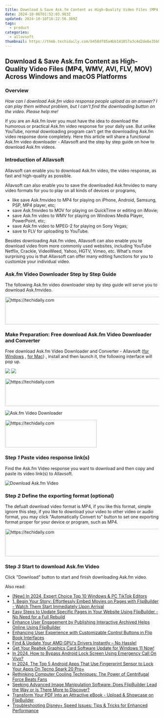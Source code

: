 ```yaml
---
title: Download & Save Ask.fm Content as High-Quality Video Files (MP4, WMV, AVI, FLV, MOV) Across Windows and macOS Platforms
date: 2024-10-06T01:52:03.983Z
updated: 2024-10-10T16:22:56.389Z
tags:
  - product
categories:
  - allavsoft
thumbnail: https://thmb.techidaily.com/b458df85a4bb141857a3c4d2de6e35b07f50e405e5e03af8173f938324bb194b.png
---
```


## Download & Save Ask.fm Content as High-Quality Video Files (MP4, WMV, AVI, FLV, MOV) Across Windows and macOS Platforms

### Overview

_How can I download Ask.fm video response people upload as an answer? I can play them without problem, but I can't find the downloading button on the video. Please help me!_

If you are an Ask.fm lover you must have the idea to download the humorous or practical Ask.fm video response for your daily use. But unlike YouTube, normal downloading program can't get the downloading Ask.fm video response done completely. Here this article will share a functional Ask.fm video downloader - Allavsoft and the step by step guide on how to download Ask.fm videos.

### Introduction of Allavsoft

Allavsoft can enable you to download Ask.fm video, the video response, as fast and high-quality as possible.

Allavsoft can also enable you to save the downloaded Ask.fmvideo to many video formats for you to play on all kinds of devices or programs,

* like save Ask.fmvideo to MP4 for playing on iPhone, Android, Samsung, PSP, MP4 player, etc;
* save Ask.fmvideo to MOV for playing on QuickTime or editing on iMovie;
* save Ask.fm video to WMV for playing on Windows Media Player, PowerPoint, etc;
* save Ask.fm video to MPEG-2 for playing on Sony Vegas;
* save to FLV for uploading to YouTube.

Besides downloading Ask.fm video, Allavsoft can also enable you to download video from more commonly used websites, including YouTube Netflix, Crackle, VideoWeed, Yahoo, HGTV, Vimeo, etc. What's more surprising you is that Allavsoft can offer many editing functions for you to customize your individual video.

### Ask.fm Video Downloader Step by Step Guide

The following Ask.fm video downloader step by step guide will serve you to download Ask.fmvideo.

<!-- affiliate ads begin -->
<a href="https://appsumo.8odi.net/c/5597632/2118323/7443" target="_top" id="2118323">
  <img src="//a.impactradius-go.com/display-ad/7443-2118323" border="0" alt="https://techidaily.com" width="728" height="90"/>
</a>
<img height="0" width="0" src="https://appsumo.8odi.net/i/5597632/2118323/7443" style="position:absolute;visibility:hidden;" border="0" />
<!-- affiliate ads end -->

### Make Preparation: Free download Ask.fm Video Downloader and Converter

Free download Ask.fm Video Downloader and Converter - Allavsoft ([for Windows](https://tools.techidaily.com/allavsoft/products/) , [for Mac](https://tools.techidaily.com/allavsoft/products/)) , install and then launch it, the following interface will pop up.

[![](https://www.allavsoft.com/how-to/../images/how-to/free-download-win.jpg)](https://tools.techidaily.com/allavsoft/products/) [![](https://www.allavsoft.com/how-to/../images/how-to/free-download-mac.jpg)](https://tools.techidaily.com/allavsoft/products/)

<!-- affiliate ads begin -->
<a href="https://appsumo.8odi.net/c/5597632/2049364/7443" target="_top" id="2049364">
  <img src="//a.impactradius-go.com/display-ad/7443-2049364" border="0" alt="https://techidaily.com" width="728" height="90"/>
</a>
<img height="0" width="0" src="https://appsumo.8odi.net/i/5597632/2049364/7443" style="position:absolute;visibility:hidden;" border="0" />
<!-- affiliate ads end -->

![Ask.fm Video Downloader](https://www.allavsoft.com/how-to/../images/allavsoft/screen-shot-600.jpg)

<!-- affiliate ads begin -->
<a href="https://laganoo.pxf.io/c/5597632/1657396/16446" target="_top" id="1657396">
  <img src="//a.impactradius-go.com/display-ad/16446-1657396" border="0" alt="https://techidaily.com" width="300" height="90"/>
</a>
<img height="0" width="0" src="https://laganoo.pxf.io/i/5597632/1657396/16446" style="position:absolute;visibility:hidden;" border="0" />
<!-- affiliate ads end -->

### Step _1_ Paste video response link(s)

Find the Ask.fm Video response you want to download and then copy and paste its video link(s) to Allavsoft.

![Download Ask.fm Video](https://www.allavsoft.com/how-to/../images/how-to/download-ask-fm-video/download-ask-fm-video.jpg)

### Step _2_ Define the exporting format (optional)

The defualt download video format is MP4, if you like this format, simple ignore this step, if you like to download your video to other video or audio format, you may click "Automatically Convert to" button to set one exporting format proper for your device or program, such as MP4.

<!-- affiliate ads begin -->
<a href="https://appsumo.8odi.net/c/5597632/2043661/7443" target="_top" id="2043661">
  <img src="//a.impactradius-go.com/display-ad/7443-2043661" border="0" alt="https://techidaily.com" width="728" height="90"/>
</a>
<img height="0" width="0" src="https://appsumo.8odi.net/i/5597632/2043661/7443" style="position:absolute;visibility:hidden;" border="0" />
<!-- affiliate ads end -->

### Step _3_ Start to download Ask.fm Video

Click "Download" button to start and finish downloading Ask.fm video.

<ins class="adsbygoogle"
     style="display:block"
     data-ad-format="autorelaxed"
     data-ad-client="ca-pub-7571918770474297"
     data-ad-slot="1223367746"></ins>

<ins class="adsbygoogle"
     style="display:block"
     data-ad-client="ca-pub-7571918770474297"
     data-ad-slot="8358498916"
     data-ad-format="auto"
     data-full-width-responsive="true"></ins>

<span class="atpl-alsoreadstyle">Also read:</span>
<div><ul>
<li><a href="https://tiktok-video-recordings.techidaily.com/new-in-2024-expert-choice-top-10-windows-and-pc-tiktok-editors/"><u>[New] In 2024, Expert Choice Top 10 Windows & PC TikTok Editors</u></a></li>
<li><a href="https://discover-deluxe.techidaily.com/1-begin-your-story-effortlessly-embed-movies-on-pages-with-flipbuilder-watch-them-start-immediately-upon-arrival/"><u>1. Begin Your Story: Effortlessly Embed Movies on Pages with FlipBuilder - Watch Them Start Immediately Upon Arrival</u></a></li>
<li><a href="https://discover-deluxe.techidaily.com/easy-steps-to-update-specific-pages-in-your-website-using-flipbuilder-no-need-for-a-full-rebuild/"><u>Easy Steps to Update Specific Pages in Your Website Using FlipBuilder - No Need for a Full Rebuild</u></a></li>
<li><a href="https://discover-deluxe.techidaily.com/enhance-user-engagement-by-publishing-interactive-archived-helps-online-using-flipbuilder/"><u>Enhance User Engagement by Publishing Interactive Archived Helps Online Using FlipBuilder</u></a></li>
<li><a href="https://discover-deluxe.techidaily.com/enhancing-user-experience-with-customizable-control-buttons-in-flip-book-interfaces/"><u>Enhancing User Experience with Customizable Control Buttons in Flip Book Interfaces</u></a></li>
<li><a href="https://driver-download.techidaily.com/find-and-update-your-amd-gpus-drivers-instantly-no-hassle/"><u>Find & Update Your AMD GPU's Drivers Instantly – No Hassle!</u></a></li>
<li><a href="https://win-dash.techidaily.com/1722969564011-get-your-realtek-graphics-card-software-update-for-windows-11-now/"><u>Get Your Realtek Graphics Card Software Update for Windows 11 Now!</u></a></li>
<li><a href="https://android-unlock.techidaily.com/in-2024-how-to-bypass-android-lock-screen-using-emergency-call-on-vivo-by-drfone-android/"><u>In 2024, How to Bypass Android Lock Screen Using Emergency Call On Vivo?</u></a></li>
<li><a href="https://unlock-android.techidaily.com/in-2024-the-top-5-android-apps-that-use-fingerprint-sensor-to-lock-your-apps-on-tecno-spark-20-proplus-by-drfone-android/"><u>In 2024, The Top 5 Android Apps That Use Fingerprint Sensor to Lock Your Apps On Tecno Spark 20 Pro+</u></a></li>
<li><a href="https://ai-video-tools.techidaily.com/rethinking-computer-cooling-techniques-the-power-of-centrifugal-force-beats-fans/"><u>Rethinking Computer Cooling Techniques: The Power of Centrifugal Force Beats Fans</u></a></li>
<li><a href="https://discover-deluxe.techidaily.com/seeking-advanced-image-manipulation-software-does-flipbuilder-lead-the-way-or-is-there-more-to-discover/"><u>Seeking Advanced Image Manipulation Software: Does FlipBuilder Lead the Way or Is There More to Discover?</u></a></li>
<li><a href="https://discover-deluxe.techidaily.com/transform-your-pdf-into-an-attractive-ebook-upload-and-showcase-on-flipbuilder/"><u>Transform Your PDF Into an Attractive eBook - Upload & Showcase on FlipBuilder</u></a></li>
<li><a href="https://blog-min.techidaily.com/troubleshooting-disneyplus-speed-issues-tips-and-tricks-for-enhanced-performance/"><u>Troubleshooting Disney+ Speed Issues: Tips & Tricks for Enhanced Performance</u></a></li>
</ul></div>

